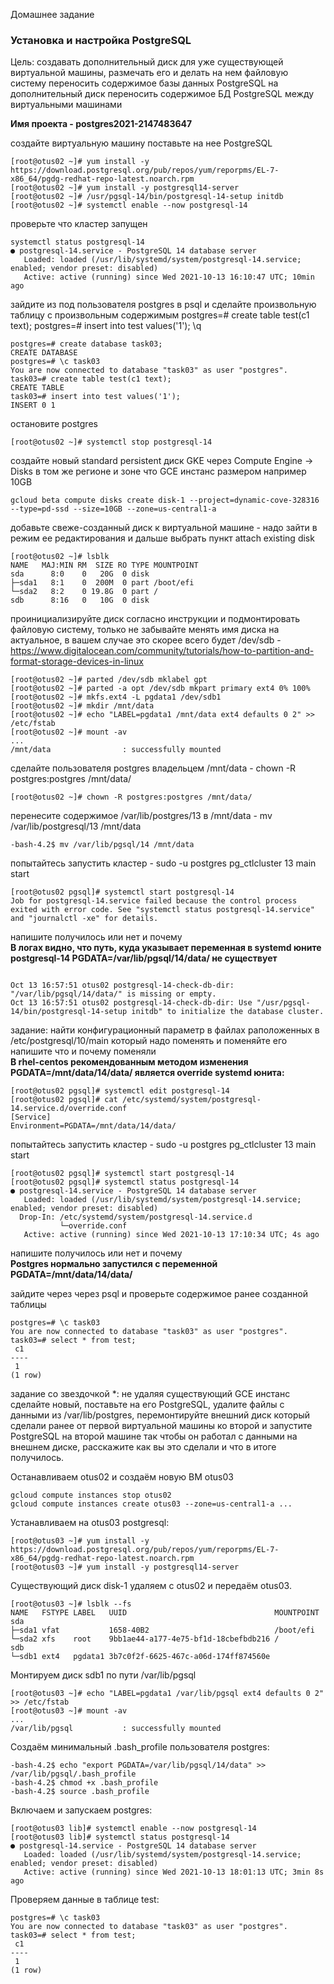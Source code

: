 Домашнее задание
### Установка и настройка PostgreSQL

Цель:
создавать дополнительный диск для уже существующей виртуальной машины, размечать его и делать на нем файловую систему
переносить содержимое базы данных PostgreSQL на дополнительный диск
переносить содержимое БД PostgreSQL между виртуальными машинами

<b>Имя проекта - postgres2021-2147483647</b>

создайте виртуальную машину
поставьте на нее PostgreSQL
```console
[root@otus02 ~]# yum install -y https://download.postgresql.org/pub/repos/yum/reporpms/EL-7-x86_64/pgdg-redhat-repo-latest.noarch.rpm
[root@otus02 ~]# yum install -y postgresql14-server
[root@otus02 ~]# /usr/pgsql-14/bin/postgresql-14-setup initdb
[root@otus02 ~]# systemctl enable --now postgresql-14
```
проверьте что кластер запущен
```console
systemctl status postgresql-14
● postgresql-14.service - PostgreSQL 14 database server
   Loaded: loaded (/usr/lib/systemd/system/postgresql-14.service; enabled; vendor preset: disabled)
   Active: active (running) since Wed 2021-10-13 16:10:47 UTC; 10min ago
```
зайдите из под пользователя postgres в psql и сделайте произвольную таблицу с произвольным содержимым postgres=# create table test(c1 text); postgres=# insert into test values('1'); \q
```console
postgres=# create database task03;
CREATE DATABASE
postgres=# \c task03 
You are now connected to database "task03" as user "postgres".
task03=# create table test(c1 text);
CREATE TABLE
task03=# insert into test values('1');
INSERT 0 1
```
остановите postgres
```console
[root@otus02 ~]# systemctl stop postgresql-14
```
создайте новый standard persistent диск GKE через Compute Engine -> Disks в том же регионе и зоне что GCE инстанс размером например 10GB
```console
gcloud beta compute disks create disk-1 --project=dynamic-cove-328316 --type=pd-ssd --size=10GB --zone=us-central1-a
```
добавьте свеже-созданный диск к виртуальной машине - надо зайти в режим ее редактирования и дальше выбрать пункт attach existing disk
```console
[root@otus02 ~]# lsblk
NAME   MAJ:MIN RM  SIZE RO TYPE MOUNTPOINT
sda      8:0    0   20G  0 disk 
├─sda1   8:1    0  200M  0 part /boot/efi
└─sda2   8:2    0 19.8G  0 part /
sdb      8:16   0   10G  0 disk
```
проинициализируйте диск согласно инструкции и подмонтировать файловую систему, только не забывайте менять имя диска на актуальное, в вашем случае это скорее всего будет /dev/sdb - https://www.digitalocean.com/community/tutorials/how-to-partition-and-format-storage-devices-in-linux
```console
[root@otus02 ~]# parted /dev/sdb mklabel gpt
[root@otus02 ~]# parted -a opt /dev/sdb mkpart primary ext4 0% 100%
[root@otus02 ~]# mkfs.ext4 -L pgdata1 /dev/sdb1
[root@otus02 ~]# mkdir /mnt/data
[root@otus02 ~]# echo "LABEL=pgdata1 /mnt/data ext4 defaults 0 2" >> /etc/fstab
[root@otus02 ~]# mount -av
...
/mnt/data                : successfully mounted
```
сделайте пользователя postgres владельцем /mnt/data - chown -R postgres:postgres /mnt/data/
```console
[root@otus02 ~]# chown -R postgres:postgres /mnt/data/
```
перенесите содержимое /var/lib/postgres/13 в /mnt/data - mv /var/lib/postgresql/13 /mnt/data
```console
-bash-4.2$ mv /var/lib/pgsql/14 /mnt/data
```
попытайтесь запустить кластер - sudo -u postgres pg_ctlcluster 13 main start
```console
[root@otus02 pgsql]# systemctl start postgresql-14
Job for postgresql-14.service failed because the control process exited with error code. See "systemctl status postgresql-14.service" and "journalctl -xe" for details.
```
напишите получилось или нет и почему   
<b>В логах видно, что путь, куда указывает переменная в systemd юните postgresql-14 PGDATA=/var/lib/pgsql/14/data/ не существует</b>   
<pre><code>
Oct 13 16:57:51 otus02 postgresql-14-check-db-dir: "/var/lib/pgsql/14/data/" is missing or empty.   
Oct 13 16:57:51 otus02 postgresql-14-check-db-dir: Use "/usr/pgsql-14/bin/postgresql-14-setup initdb" to initialize the database cluster.   
</code></pre>

задание: найти конфигурационный параметр в файлах раположенных в /etc/postgresql/10/main который надо поменять и поменяйте его
напишите что и почему поменяли   
<b>В rhel-centos рекомендованным методом изменения PGDATA=/mnt/data/14/data/ является override systemd юнита:</b>
```console
[root@otus02 pgsql]# systemctl edit postgresql-14
[root@otus02 pgsql]# cat /etc/systemd/system/postgresql-14.service.d/override.conf 
[Service]
Environment=PGDATA=/mnt/data/14/data/
```
попытайтесь запустить кластер - sudo -u postgres pg_ctlcluster 13 main start
```console
[root@otus02 pgsql]# systemctl start postgresql-14
[root@otus02 pgsql]# systemctl status postgresql-14
● postgresql-14.service - PostgreSQL 14 database server
   Loaded: loaded (/usr/lib/systemd/system/postgresql-14.service; enabled; vendor preset: disabled)
  Drop-In: /etc/systemd/system/postgresql-14.service.d
           └─override.conf
   Active: active (running) since Wed 2021-10-13 17:10:34 UTC; 4s ago
```
напишите получилось или нет и почему   
<b>Postgres нормально запустился с переменной PGDATA=/mnt/data/14/data/</b>   

зайдите через через psql и проверьте содержимое ранее созданной таблицы
```console
postgres=# \c task03
You are now connected to database "task03" as user "postgres".
task03=# select * from test;
 c1 
----
 1
(1 row)
```
задание со звездочкой *: не удаляя существующий GCE инстанс сделайте новый, поставьте на его PostgreSQL, удалите файлы с данными из /var/lib/postgres, 
перемонтируйте внешний диск который сделали ранее от первой виртуальной машины ко второй и запустите PostgreSQL на второй машине так чтобы он работал с данными на внешнем диске,
 расскажите как вы это сделали и что в итоге получилось.

Останавливаем otus02 и создаём новую ВМ otus03
```console
gcloud compute instances stop otus02
gcloud compute instances create otus03 --zone=us-central1-a ...
```
Устанавливаем на otus03 postgresql:
```console
[root@otus03 ~]# yum install -y https://download.postgresql.org/pub/repos/yum/reporpms/EL-7-x86_64/pgdg-redhat-repo-latest.noarch.rpm
[root@otus03 ~]# yum install -y postgresql14-server
```
Существующий диск disk-1 удаляем с otus02 и передаём otus03.
```console
[root@otus03 ~]# lsblk --fs
NAME   FSTYPE LABEL   UUID                                 MOUNTPOINT
sda                                                        
├─sda1 vfat           1658-40B2                            /boot/efi
└─sda2 xfs    root    9bb1ae44-a177-4e75-bf1d-18cbefbdb216 /
sdb                                                        
└─sdb1 ext4   pgdata1 3b7c0f2f-6625-467c-a06d-174ff874560e
```
Монтируем диск sdb1 по пути /var/lib/pgsql
```console
[root@otus03 ~]# echo "LABEL=pgdata1 /var/lib/pgsql ext4 defaults 0 2" >> /etc/fstab
[root@otus03 ~]# mount -av
...
/var/lib/pgsql           : successfully mounted
```
Создаём минимальный .bash_profile пользователя postgres:
```console
-bash-4.2$ echo "export PGDATA=/var/lib/pgsql/14/data" >> /var/lib/pgsql/.bash_profile
-bash-4.2$ chmod +x .bash_profile 
-bash-4.2$ source .bash_profile 
```
Включаем и запускаем postgres:
```console
[root@otus03 lib]# systemctl enable --now postgresql-14
[root@otus03 lib]# systemctl status postgresql-14
● postgresql-14.service - PostgreSQL 14 database server
   Loaded: loaded (/usr/lib/systemd/system/postgresql-14.service; enabled; vendor preset: disabled)
   Active: active (running) since Wed 2021-10-13 18:01:13 UTC; 3min 8s ago
```
Проверяем данные в таблице test:
```console
postgres=# \c task03 
You are now connected to database "task03" as user "postgres".
task03=# select * from test;
 c1 
----
 1
(1 row)

```
